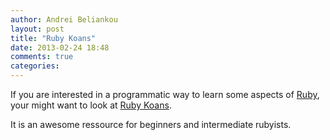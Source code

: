 ```yaml
---
author: Andrei Beliankou
layout: post
title: "Ruby Koans"
date: 2013-02-24 18:48
comments: true
categories: 
---
```

<p>
	If you are interested in a programmatic way to learn some aspects of <a href="http://www.ruby-lang.org/en">Ruby</a>, your might want to look at <a href="http://rubykoans.com/">Ruby Koans</a>.</p>
<p>
	It is an awesome ressource for beginners and intermediate rubyists.</p>